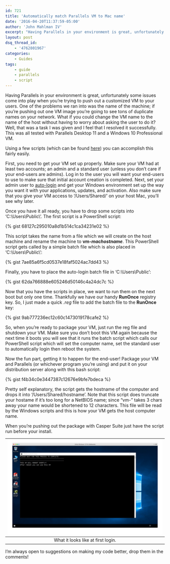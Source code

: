 ```yaml
---
id: 721
title: 'Automatically match Parallels VM to Mac name'
date: '2016-04-20T11:37:59-05:00'
author: 'John Mahlman IV'
excerpt: "Having Parallels in your environment is great, unfortunately some issues come into play when you're trying to push out a customized VM to your users. \_One of the problems we ran into was the name of the machine; if you're pushing out one VM image you're going to see tons of duplicate names on your network. \_What if you could change the VM name to the name of the host without having to worry about asking the user to do it? \_Well, that was a task I was given and I feel that I resolved it successfully. \_This was all tested with Parallels Desktop 11 and a\_Windows 10 Professional VM.\r\n\r\nUsing a few scripts (which can be found <a href=\"https://github.com/jmahlman/Mac-Admin-Scripts/tree/master/UArts%20Scripts%20(Archived)/tree/master/Rename%20Parallels%20VM\" target=\"_blank\" rel=\"noopener\">here</a>) you can accomplish this fairly easily.\r\n"
layout: post
dsq_thread_id:
    - '4762801967'
categories:
    - Guides
tags:
    - guide
    - parallels
    - script
---
```


Having Parallels in your environment is great, unfortunately some issues come into play when you’re trying to push out a customized VM to your users. One of the problems we ran into was the name of the machine; if you’re pushing out one VM image you’re going to see tons of duplicate names on your network. What if you could change the VM name to the name of the host without having to worry about asking the user to do it? Well, that was a task I was given and I feel that I resolved it successfully. This was all tested with Parallels Desktop 11 and a Windows 10 Professional VM.

Using a few scripts (which can be found [here](https://github.com/jmahlman/Mac-Admin-Scripts/tree/master/UArts%20Scripts%20(Archived)/tree/master/Rename%20Parallels%20VM)) you can accomplish this fairly easily.

First, you need to get your VM set up properly. Make sure your VM had at least two accounts; an admin and a standard user (unless you don’t care if your end-users are admins). Log in to the user you will want your end-users to use to make sure that initial account creation is completed. Next, set your admin user to [auto-login](http://www.intowindows.com/how-to-automatically-login-in-windows-10/) and get your Windows environment set up the way you want it with your applications, updates, and activation. Also make sure that you give your VM access to ‘/Users/Shared/’ on your host Mac, you’ll see why later.

Once you have it all ready, you have to drop some scripts into ‘C:\\Users\\Public\\’. The first script is a PowerShell script:

{% gist 68127c295010a8d1b514c1ca34231e02 %}

This script takes the name from a file which we will create on the host machine and rename the machine to **vm-*machostname***. This PowerShell script gets called by a simple batch file which is also placed in ‘C:\\Users\\Public\\’:

{% gist 7ae85a6f5cd0537e18faf5024ac7dd43 %}

Finally, you have to place the auto-login batch file in ‘C:\\Users\\Public’:

{% gist 62da766888e605246d50146c4a24dc7c %}

Now that you have the scripts in place, we want to run them on the next boot but only one time. Thankfully we have our handy **RunOnce** registry key. So, I just made a quick *.reg* file to add the batch file to the **RunOnce** key:

{% gist 9ab777236ec12c60c1473019178cafe2 %}

So, when you’re ready to package your VM, just run the reg file and shutdown your VM. Make sure you don’t boot this VM again because the next time it boots you will see that it runs the batch script which calls our PowerShell script which will set the computer name, set the standard user to automatically login then reboot the system.

Now the fun part, getting it to happen for the end-user! Package your VM and Parallels (or whichever program you’re using) and put it on your distribution server along with this bash script:

{% gist f4b34c0e3447387c12676e9bfe7bdeca %}

Pretty self explanatory, the script gets the hostname of the computer and drops it into ‘/Users/Shared/hostname’. Note that this script does truncate your hostame if it’s too long for a NetBIOS name; since “vm-” takes 3 chars away your name would be shortened to 12 characters. This file will be read by the Windows scripts and this is how your VM gets the host computer name.

When you’re pushing out the package with Casper Suite just have the script run before your install.

|[![What it looks like at first login.](/assets/uploads/2016/04/rename-anim-1024x624.gif?resize=648%2C395)](/assets/uploads/2016/04/rename-anim.gif)|
|:--:|
|What it looks like at first login.|

I’m always open to suggestions on making my code better, drop them in the comments!
